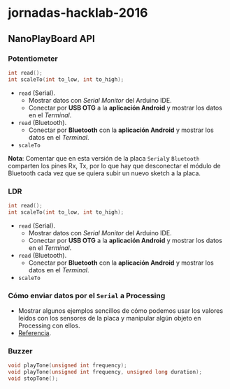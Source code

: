 # jornadas-hacklab-2016

## NanoPlayBoard API

### Potentiometer

```c++
int read();
int scaleTo(int to_low, int to_high);
```

* `read` (Serial). 
  * Mostrar datos con *Serial Monitor* del Arduino IDE.
  * Conectar por **USB OTG** a la **aplicación Android** y mostrar los datos en el *Terminal*.
* `read` (Bluetooth). 
  * Conectar por **Bluetooth** con la **aplicación Android** y mostrar los datos en el *Terminal*.
* `scaleTo`

**Nota**: Comentar que en esta versión de la placa `Serial`y `Bluetooth` comparten los pines Rx, Tx, por lo que hay que desconectar el módulo de Bluetooth cada vez que se quiera subir un nuevo sketch a la placa.

### LDR

```c++
int read();
int scaleTo(int to_low, int to_high);
```

* `read` (Serial). 
  * Mostrar datos con *Serial Monitor* del Arduino IDE.
  * Conectar por **USB OTG** a la **aplicación Android** y mostrar los datos en el *Terminal*.
* `read` (Bluetooth). 
  * Conectar por **Bluetooth** con la **aplicación Android** y mostrar los datos en el *Terminal*.
* `scaleTo`

### Cómo enviar datos por el `Serial` a Processing

* Mostrar algunos ejemplos sencillos de cómo podemos usar los valores leídos con los sensores de la placa y manipular algún objeto en Processing con ellos.
* [Referencia](https://github.com/josejuansanchez/NanoPlayBoard-Processing).

### Buzzer

```c++
void playTone(unsigned int frequency);
void playTone(unsigned int frequency, unsigned long duration);
void stopTone();
```


